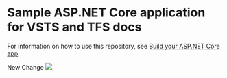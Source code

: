 # Sample ASP.NET Core application for VSTS and TFS docs

For information on how to use this repository, see [Build your ASP.NET Core app](https://docs.microsoft.com/en-us/vsts/build-release/apps/aspnet/build-aspnet-core).

New Change
[<img src="https://interwebit.visualstudio.com/_apis/public/build/definitions/a240d3a8-ffa6-4b47-b498-354aeaa18ebf/15/badge"/>](https://interwebit.visualstudio.com/MyFirstProject/_build/index?definitionId={id})

